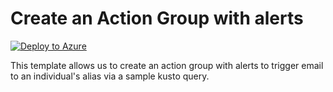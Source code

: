 # Create an Action Group with alerts


[![Deploy to Azure](https://aka.ms/deploytoazurebutton)](https://portal.azure.com/#create/Microsoft.Template/uri/https%3A%2F%2Fraw.githubusercontent.com%2Fmehul-birari%2Fsample-arm-templates%2Fmaster%2Faction-group-trigger-email-kusto-query%2Fazuredeploy.json)  

This template allows us to create an action group with alerts to trigger email to an individual's alias via a sample kusto query. 

